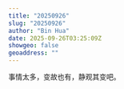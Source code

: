 ```yaml
---
title: "20250926"
slug: "20250926"
author: "Bin Hua"
date: 2025-09-26T03:25:09Z
showgeo: false
geoaddress: ""
---
```


事情太多，变故也有，静观其变吧。